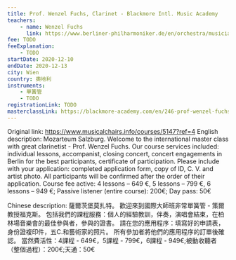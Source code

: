 ```yaml
---
title: Prof. Wenzel Fuchs, Clarinet - Blackmore Intl. Music Academy
teachers:
	- name: Wenzel Fuchs
	  link: https://www.berliner-philharmoniker.de/en/orchestra/musician/wenzel-fuchs/
fee: TODO
feeExplanation: 
	- TODO
startDate: 2020-12-10
endDate: 2020-12-13
city: Wien
country: 奧地利
instruments:
	- 單簧管
	- TODO
registrationLink: TODO
masterclassLink: https://blackmore-academy.com/en/246-prof-wenzel-fuchs-clarinet-mozarteum-salzburg
---
```

Original link: https://www.musicalchairs.info/courses/5147?ref=4
English description:
Mozarteum Salzburg.
Welcome to the international master class with great clarinetist - Prof.
 Wenzel Fuchs.
 Our course services included: individual lessons, accompanist, closing concert, concert engagements in Berlin for the best participants, certificate of participation.
Please include with your application: completed application form, copy of ID, C.
V.
 and artist photo.
 All participants will be confirmed after the order of their application.
 Course fee active: 4 lessons – 649 €, 5 lessons – 799 €, 6 lessons – 949 €; Passive listener (entire course): 200€; Day pass: 50€

Chinese description:
薩爾茨堡莫扎特。
歡迎來到國際大師班非常單簧管 - 策爾教授福克斯。
包括我們的課程服務：個人的經驗教訓，伴奏，演唱會結束，在柏林場音樂會的最佳參與者，參與的證書。
請在您的應用程序：填寫好的申請表，身份證複印件，五C.和藝術家的照片。
所有參加者將他們的應用程序的訂單後確認。
當然費活性：4課程 -  649€，5課程 -  799€，6課程 -  949€;被動收聽者（整個過程）：200€;天通：50€
